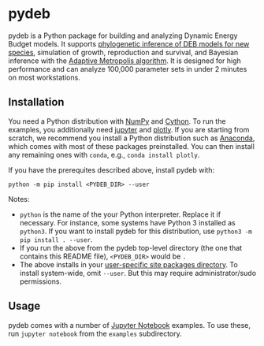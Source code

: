 # pydeb

pydeb is a Python package for building and analyzing Dynamic Energy Budget models.
It supports [phylogenetic inference of DEB models for new species](https://deb.bolding-bruggeman.com), simulation of
growth, reproduction and survival, and Bayesian inference with the [Adaptive Metropolis algorithm](https://projecteuclid.org/euclid.bj/1080222083). It is designed for high performance and can analyze 100,000 parameter sets in under 2 minutes on most workstations.

## Installation

You need a Python distribution with [NumPy](https://numpy.org) and [Cython](https://cython.org).
To run the examples, you additionally need [jupyter](https://jupyter.org) and [plotly](https://plotly.com/python/).
If you are starting from scratch, we recommend you install a Python distribution such as [Anaconda](https://www.anaconda.com), which comes with most of these packages preinstalled.  You can then install any remaining ones with `conda`, e.g., `conda install plotly`.

If you have the prerequites described above, install pydeb with:

`python -m pip install <PYDEB_DIR> --user`

Notes:
* `python` is the name of the your Python interpreter.
Replace it if necessary. For instance, some systems have Python 3
installed as `python3`. If you want to install pydeb for this distribution, use `python3 -m pip install . --user`.
* If you run the above from the pydeb top-level directory (the one that contains this README file), `<PYDEB_DIR>` would be `.`
* The above installs in your [user-specific site packages directory](https://www.python.org/dev/peps/pep-0370/). To install system-wide, omit `--user`. But this may require administrator/sudo permissions.

## Usage

pydeb comes with a number of [Jupyter Notebook](https://jupyter.org) examples.
To use these, run `jupyter notebook` from the `examples` subdirectory.